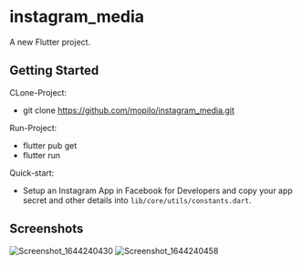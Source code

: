 # instagram_media

A new Flutter project.

## Getting Started

CLone-Project: 
- git clone https://github.com/mopilo/instagram_media.git 

Run-Project:
- flutter pub get
- flutter run


Quick-start:
- Setup an Instagram App in Facebook for Developers and copy your app secret and other details into `lib/core/utils/constants.dart`. 


## Screenshots

![Screenshot_1644240430](https://user-images.githubusercontent.com/7842458/152798591-01e583af-24f4-4a1b-bc9f-efebc4023da4.png)
![Screenshot_1644240458](https://user-images.githubusercontent.com/7842458/152798602-7d0f0129-93c0-4103-8b8a-9dff3eea607e.png)
